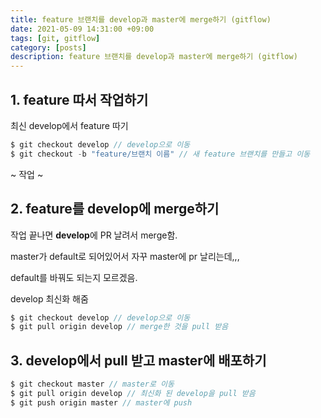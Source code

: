 ```yaml
---
title: feature 브랜치를 develop과 master에 merge하기 (gitflow)
date: 2021-05-09 14:31:00 +09:00
tags: [git, gitflow]
category: [posts]
description: feature 브랜치를 develop과 master에 merge하기 (gitflow)
---
```


## 1. feature 따서 작업하기

최신 develop에서 feature 따기

```javascript
$ git checkout develop // develop으로 이동
$ git checkout -b "feature/브랜치 이름" // 새 feature 브랜치를 만들고 이동
```

~ 작업 ~

## 2. feature를 develop에 merge하기

작업 끝나면 **develop**에 PR 날려서 merge함.

master가 default로 되어있어서 자꾸 master에 pr 날리는데,,,

default를 바꿔도 되는지 모르겠음.

develop 최신화 해줌

```javascript
$ git checkout develop // develop으로 이동
$ git pull origin develop // merge한 것을 pull 받음
```

## 3. develop에서 pull 받고 master에 배포하기

```javascript
$ git checkout master // master로 이동
$ git pull origin develop // 최신화 된 develop을 pull 받음
$ git push origin master // master에 push
```

